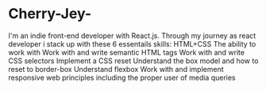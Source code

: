 # Cherry-Jey-
I'm an indie front-end developer with React.js. Through my journey as react developer i stack up with these 6 essentails skills:
 HTML+CSS
 The ability to work with 
    Work with and write semantic HTML tags
    Work with and write CSS selectors
    Implement a CSS reset
    Understand the box model and how to reset to border-box
    Understand flexbox
    Work with and implement responsive web principles including the proper user of media   queries
